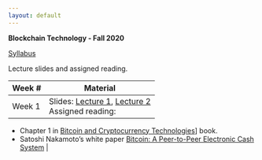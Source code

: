 ```yaml
---
layout: default
---
```


**Blockchain Technology - Fall 2020**

[Syllabus](./syllabus.pdf)

Lecture slides and assigned reading.

| Week # | Material           |
|--------|--------------------|
| Week 1 | Slides: [Lecture 1](./lecture1.pdf), [Lecture 2](./lecture2.pdf) <br/> Assigned reading: 
* Chapter 1 in [Bitcoin and Cryptocurrency Technologies](https://d28rh4a8wq0iu5.cloudfront.net/bitcointech/readings/princeton_bitcoin_book.pdf)] book. 
* Satoshi Nakamoto’s white paper [Bitcoin: A Peer-to-Peer Electronic Cash System](https://bitcoin.org/bitcoin.pdf)          |
